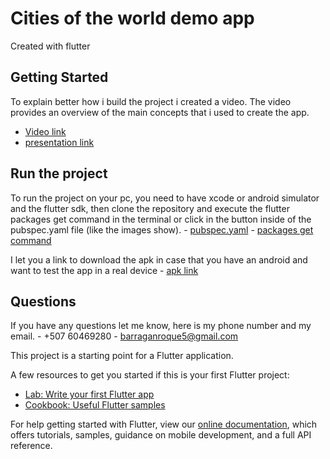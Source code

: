 # Cities of the world demo app

Created with flutter

## Getting Started


To explain better how i build the project i created a video.
The video provides an overview of the main concepts that i used to create the app. 
 - [Video link](https://youtu.be/7WLSmuzaD-A)
 - [presentation link](https://drive.google.com/file/d/1DZjx14fyyceqUVHewiLkiJkiwcx5v2Pu/view?usp=sharing)

## Run the project

To run the project on your pc, you need to have xcode or android simulator and the flutter sdk, then clone the repository and execute the flutter packages get command in the terminal or click in the button inside of the pubspec.yaml file (like the images show).
    - [pubspec.yaml](https://drive.google.com/file/d/164w0qBNT1uCtFkrUdNhtgVZb2ouJE-Tk/view?usp=sharing)
    - [packages get command](https://drive.google.com/file/d/1gUo6-P0x51wEyKVkHQoqP-9YJshiAcvI/view?usp=sharing)

I let you a link to download the apk in case that you have an android and want to test the app in a real device
    - [apk link](https://drive.google.com/file/d/1LRCVPjGX5OE5xWGAFcd-f_lXR2A5CpYd/view?usp=sharing)


## Questions

If you have any questions let me know, here is my phone number and my email.
    - +507 60469280
    - barraganroque5@gmail.com


This project is a starting point for a Flutter application.

A few resources to get you started if this is your first Flutter project:

- [Lab: Write your first Flutter app](https://flutter.dev/docs/get-started/codelab)
- [Cookbook: Useful Flutter samples](https://flutter.dev/docs/cookbook)

For help getting started with Flutter, view our
[online documentation](https://flutter.dev/docs), which offers tutorials,
samples, guidance on mobile development, and a full API reference.

